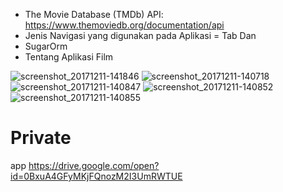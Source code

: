 
- The Movie Database (TMDb) API: https://www.themoviedb.org/documentation/api
- Jenis Navigasi yang digunakan pada Aplikasi = Tab Dan 
- SugarOrm 
- Tentang Aplikasi Film 

![screenshot_20171211-141846](https://user-images.githubusercontent.com/22133617/33819686-4968464e-de7e-11e7-932e-a1c01de1bce7.png)
![screenshot_20171211-140718](https://user-images.githubusercontent.com/22133617/33819578-c92ae96e-de7d-11e7-8c2d-00e73c6c1044.png)
![screenshot_20171211-140847](https://user-images.githubusercontent.com/22133617/33819579-c96294ae-de7d-11e7-9cb3-1f2fa517bd57.png)
![screenshot_20171211-140852](https://user-images.githubusercontent.com/22133617/33819580-ca484e54-de7d-11e7-85da-ad597d55072b.png)
![screenshot_20171211-140855](https://user-images.githubusercontent.com/22133617/33819581-cb246d1c-de7d-11e7-9e4a-738e3bc2eccc.png)




# Private

app
https://drive.google.com/open?id=0BxuA4GFyMKjFQnozM2I3UmRWTUE
